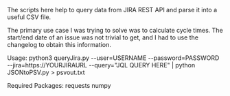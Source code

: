 The scripts here help to query data from JIRA REST API and parse it into a useful CSV file.

The primary use case I was trying to solve was to calculate cycle times. The start/end date of an issue was not trivial to get, and I had to use the changelog to obtain this information.

Usage:
python3 queryJira.py --user=USERNAME --password=PASSWORD --jira=https://YOURJIRAURL --query="JQL QUERY HERE" | python JSONtoPSV.py > psvout.txt


Required Packages:
requests
numpy
